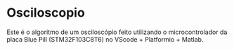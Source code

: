 # Osciloscopio
Este é o algoritmo de um osciloscópio feito utilizando o microcontrolador da placa Blue Pill (STM32F103C8T6) no VScode + Platformio + Matlab.
